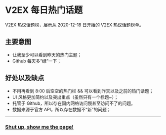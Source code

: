 # V2EX 每日热门话题

V2EX 热议话题榜，展示从 2020-12-18 日开始的 V2EX 热议话题榜单。

## 主要意图

- 让我至少可以看到昨天的热门主题；
- Github 每天多“绿”一下；

## 好处以及缺点

- 不用再看到 8:00 后空空的热门栏 && 可以看到昨天以及之前的热门话题；
- UI 风格更加简约以及突出重点（虽然只有一个标题~）；
- 托管于 Github，所以存在国内网络访问慢甚至访问不了的问题。
- 数据来源于官方 API，所以存在数据不“新”的问题；

---

### **[Shut up, show me the page!](https://realleonardo.github.io/v2ex-daily-hot-topic-web/)**

